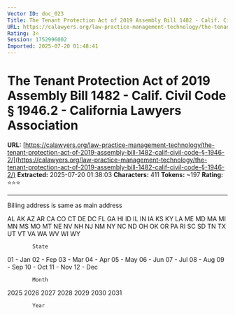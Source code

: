 ```yaml
---
Vector ID: doc_023
Title: The Tenant Protection Act of 2019 Assembly Bill 1482 - Calif. Civil Code § 1946.2 - California Lawyers Association
URL: https://calawyers.org/law-practice-management-technology/the-tenant-protection-act-of-2019-assembly-bill-1482-calif-civil-code-§-1946-2/
Rating: 3⭐
Session: 1752996002
Imported: 2025-07-20 01:48:41
---
```


# The Tenant Protection Act of 2019 Assembly Bill 1482 - Calif. Civil Code § 1946.2 - California Lawyers Association

**URL:** [https://calawyers.org/law-practice-management-technology/the-tenant-protection-act-of-2019-assembly-bill-1482-calif-civil-code-§-1946-2/](https://calawyers.org/law-practice-management-technology/the-tenant-protection-act-of-2019-assembly-bill-1482-calif-civil-code-§-1946-2/)
**Extracted:** 2025-07-20 01:38:03
**Characters:** 411
**Tokens:** ~197
**Rating:** ⭐⭐⭐

---







Billing address is same as main address






AL
AK
AZ
AR
CA
CO
CT
DE
DC
FL
GA
HI
ID
IL
IN
IA
KS
KY
LA
ME
MD
MA
MI
MN
MS
MO
MT
NE
NV
NH
NJ
NM
NY
NC
ND
OH
OK
OR
PA
RI
SC
SD
TN
TX
UT
VT
VA
WA
WV
WI
WY


			State		










01 - Jan
02 - Fep
03 - Mar
04 - Apr
05 - May
06 - Jun
07 - Jul
08 - Aug
09 - Sep
10 - Oct
11 - Nov
12 - Dec


			Month		








2025
2026
2027
2028
2029
2030
2031


			Year		







